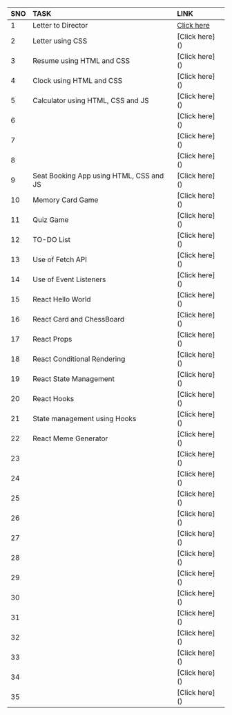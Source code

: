 | SNO | TASK | LINK |
| :---|     :---           | :---  |
| 1   | Letter to Director    | [Click here](https://tender-blackwell-8b7899.netlify.app)  |
| 2 | Letter using CSS | [Click here] () |
| 3 |Resume using HTML and CSS| [Click here] () |
| 4 |Clock using HTML and CSS | [Click here] () |
| 5 | Calculator using HTML, CSS and JS | [Click here] () |
| 6 | | [Click here] () |
| 7 | | [Click here] () |
| 8 | | [Click here] () |
| 9 | Seat Booking App using HTML, CSS and JS | [Click here] () |
| 10 | Memory Card Game| [Click here] () |
| 11| Quiz Game| [Click here] () |
| 12| TO-DO List | [Click here] () |
| 13| Use of Fetch API | [Click here] () |
| 14| Use of Event Listeners | [Click here] () |
| 15| React Hello World | [Click here] () |
| 16|React Card and ChessBoard | [Click here] () |
| 17| React Props| [Click here] () |
| 18| React Conditional Rendering| [Click here] () |
| 19| React State Management| [Click here] () |
| 20| React Hooks| [Click here] () |
| 21| State management using Hooks| [Click here] () |
| 22| React Meme Generator | [Click here] () |
| 23| | [Click here] () |
| 24| | [Click here] () |
| 25| | [Click here] () |
| 26| | [Click here] () |
| 27| | [Click here] () |
| 28| | [Click here] () |
| 29| | [Click here] () |
| 30| | [Click here] () |
| 31| | [Click here] () |
| 32| | [Click here] () |
| 33| | [Click here] () |
| 34| | [Click here] () |
| 35| | [Click here] () | 
